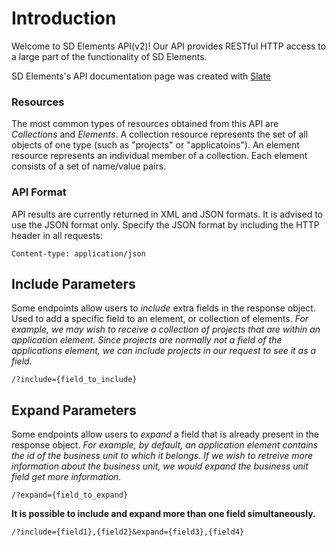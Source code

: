 # Introduction

Welcome to SD Elements API(v2)! Our API provides RESTful HTTP access to a large part of the functionality of SD Elements.

SD Elements's API documentation page was created with [Slate](http://github.com/tripit/slate)

### Resources

The most common types of resources obtained from this API are *Collections* and *Elements*.  A collection resource represents the set of all objects of one type (such as "projects" or "applicatoins"). An element resource represents an individual member of a collection.  Each element consists of a set of name/value pairs.


### API Format

API results are currently returned in XML and JSON formats.  It is advised to use the JSON format only. Specify the JSON format by including the HTTP header in all requests:


`Content-type: application/json`

## Include Parameters

Some endpoints allow users to *include* extra fields in the response object.  Used to add a specific field to an element, or collection of elements. *For example, we may wish to receive a collection of projects that are within an application element.  Since projects are normally not a field of the applications element, we can include projects in our request to see it as a field.*

`/?include={field_to_include}`

## Expand Parameters

Some endpoints allow users to *expand* a field that is already present in the response object. *For example, by default, an application element contains the id of the business unit to which it belongs.  If we wish to retreive more information about the business unit, we would expand the business unit field get more information.*

`/?expand={field_to_expand}`

**It is possible to include and expand more than one field simultaneously.**

`/?include={field1},{field2}&expand={field3},{field4}`
